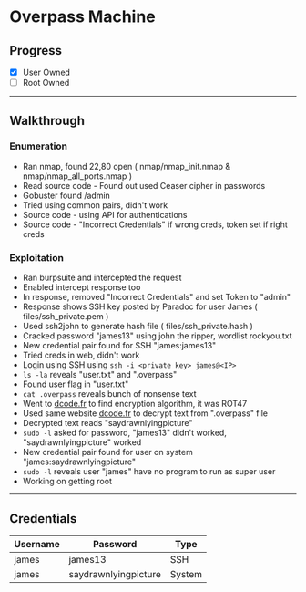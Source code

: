 # Overpass Machine

## Progress

- [x] User Owned
- [ ] Root Owned

---

## Walkthrough

### Enumeration

- Ran nmap, found 22,80 open ( nmap/nmap_init.nmap & nmap/nmap_all_ports.nmap )
- Read source code - Found out used Ceaser cipher in passwords
- Gobuster found /admin
- Tried using common pairs, didn't work
- Source code - using API for authentications
- Source code - "Incorrect Credentials" if wrong creds, token set if right creds

### Exploitation

- Ran burpsuite and intercepted the request
- Enabled intercept response too
- In response, removed "Incorrect Credentials" and set Token to "admin"
- Response shows SSH key posted by Paradoc for user James ( files/ssh_private.pem )
- Used ssh2john to generate hash file ( files/ssh_private.hash )
- Cracked password "james13" using john the ripper, wordlist rockyou.txt
- New credential pair found for SSH "james:james13"
- Tried creds in web, didn't work
- Login using SSH using `ssh -i <private key> james@<IP>`
- `ls -la` reveals "user.txt" and ".overpass"
- Found user flag in "user.txt"
- `cat .overpass` reveals bunch of nonsense text
- Went to [dcode.fr](https://www.dcode.fr/) to find encryption algorithm, it was ROT47
- Used same website [dcode.fr](https://www.dcode.fr/) to decrypt text from ".overpass" file
- Decrypted text reads "saydrawnlyingpicture"
- `sudo -l` asked for password, "james13" didn't worked, "saydrawnlyingpicture" worked
- New credential pair found for user on system "james:saydrawnlyingpicture"
- `sudo -l` reveals user "james" have no program to run as super user
- Working on getting root

---

## Credentials

| Username | Password | Type |
|----|----|----|
| james | james13 | SSH |
| james | saydrawnlyingpicture | System |